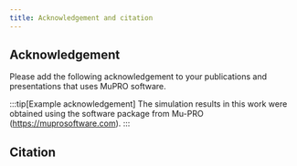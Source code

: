 ```yaml
---
title: Acknowledgement and citation
---
```


## Acknowledgement
Please add the following acknowledgement to your publications and presentations that uses MuPRO software.

:::tip[Example acknowledgement]
The simulation results in this work were obtained using the software package from Mu-PRO (https://muprosoftware.com).
:::

## Citation
